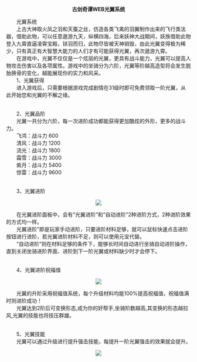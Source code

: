 <p style="TEXT-ALIGN: center"><b>古剑奇谭WEB光翼系统</b></p> 

<p>　　光翼系统<br/>　　上古大神取火凤之羽和天蚕之丝，仿造各类飞禽的羽翼制作出来的飞行类法器，借助此物，可以任意遨游九天，纵横四海，后来妖神大战期间，妖族借助此物登入九霄直逼凌霄宝殿，铩羽而归，此物尽皆被天神销毁，由此光翼变得极为稀少，只有真正有大智慧大能力的人们才有可能获得光翼，再次遨游九霄。<br/>　　在游戏中，光翼不仅仅是一个炫丽的光翼，更具有战斗能力，光翼可以提高人物攻击伤害以及各项属性。游戏中的坐骑分为六阶，光翼等阶越高造型将会发生脱胎换骨的变化，越能展现你的实力和风采。<br/>　　1、光翼获得<br/>　　进入游戏后，只需要根据游戏完成剧情在31级时即可免费领取一阶光翼，从此开始您和光翼的不解之缘。</p><p><br/>　　2、光翼品阶<br/>　　光翼一共分为六阶，每一次进阶成功都能获得更加酷炫的外形，更多的战斗力。<br/>　　飞鸿：战斗力 600<br/>　　清风：战斗力 1200<br/>　　流光：战斗力 1800<br/>　　霜雪：战斗力 3000<br/>　　紫月：战斗力 5400<br/>　　惊雷：战斗力 9600</p><p><br/>　　3、光翼进阶</p><p style="TEXT-ALIGN: center"><img src="http://dev.36b.me/current/gjqt/img/resource/306-1.jpg"/></p><p>　　在光翼进阶面板中，会有“光翼进阶”和“自动进阶”2种进阶方式，2种进阶效果的方式均一样。<br/>　　光翼进阶”即是玩家手动进阶，只要进阶材料足够，就可以鼠标快速点击进阶按钮进行进阶，若光翼进阶材料不足，则可以使用元宝代替。<br/>　　“自动进阶”则在材料足够的条件下，能够长时间自动进行坐骑自动进阶操作，直到关闭坐骑进阶界面、进阶到下一阶光翼或材料缺少时才会停下。</p><p><br/>　　4、光翼进阶祝福值</p><p style="TEXT-ALIGN: center"><img src="http://dev.36b.me/current/gjqt/img/resource/306-2.jpg"/></p><p>　　光翼的升阶采用祝福值系统，每个升级材料均能100%提高祝福值，祝福值满时则进阶成功！<br/>　　光翼达到2阶后可变换形态,成为你的好帮手,坐骑阶数越高,其变换的形态越拉风,光翼的技能也将技压群雄。</p><p><br/>　　5、光翼技能<br/>　　光翼可以通过升级进行提升强击技能，每提升一阶光翼强击的效果就会提升。</p><p style="TEXT-ALIGN: center"><img src="http://dev.36b.me/current/gjqt/img/resource/306-3.jpg"/></p><p></p>